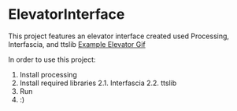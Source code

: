# ElevatorInterface
This project features an elevator interface created used Processing, Interfascia, and ttslib
[Example Elevator Gif]()


In order to use this project:

1. Install processing
2. Install required libraries
  2.1. Interfascia
  2.2. ttslib
3. Run
4. :)
